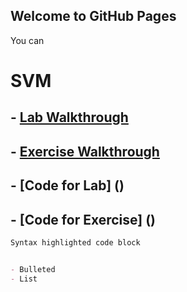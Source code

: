 ## Welcome to GitHub Pages

You can 

# SVM
## - [Lab Walkthrough](labwalkthrough/index.html)
## - [Exercise Walkthrough]()
## - [Code for Lab] ()
## - [Code for Exercise] ()

```markdown
Syntax highlighted code block


- Bulleted
- List
